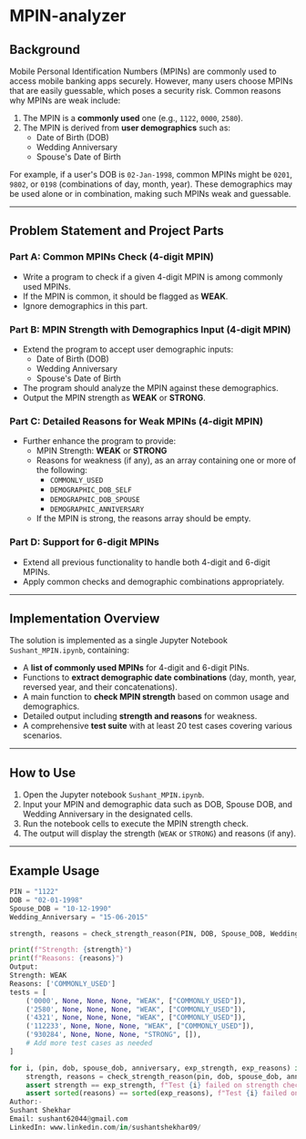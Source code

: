 # MPIN-analyzer

## Background

Mobile Personal Identification Numbers (MPINs) are commonly used to access mobile banking apps securely. However, many users choose MPINs that are easily guessable, which poses a security risk. Common reasons why MPINs are weak include:

1. The MPIN is a **commonly used** one (e.g., `1122`, `0000`, `2580`).
2. The MPIN is derived from **user demographics** such as:
   - Date of Birth (DOB)
   - Wedding Anniversary
   - Spouse's Date of Birth
   
For example, if a user's DOB is `02-Jan-1998`, common MPINs might be `0201`, `9802`, or `0198` (combinations of day, month, year). These demographics may be used alone or in combination, making such MPINs weak and guessable.

---

## Problem Statement and Project Parts

### Part A: Common MPINs Check (4-digit MPIN)

- Write a program to check if a given 4-digit MPIN is among commonly used MPINs.
- If the MPIN is common, it should be flagged as **WEAK**.
- Ignore demographics in this part.

### Part B: MPIN Strength with Demographics Input (4-digit MPIN)

- Extend the program to accept user demographic inputs:
  - Date of Birth (DOB)
  - Wedding Anniversary
  - Spouse's Date of Birth
- The program should analyze the MPIN against these demographics.
- Output the MPIN strength as **WEAK** or **STRONG**.

### Part C: Detailed Reasons for Weak MPINs (4-digit MPIN)

- Further enhance the program to provide:
  - MPIN Strength: **WEAK** or **STRONG**
  - Reasons for weakness (if any), as an array containing one or more of the following:
    - `COMMONLY_USED`
    - `DEMOGRAPHIC_DOB_SELF`
    - `DEMOGRAPHIC_DOB_SPOUSE`
    - `DEMOGRAPHIC_ANNIVERSARY`
  - If the MPIN is strong, the reasons array should be empty.

### Part D: Support for 6-digit MPINs

- Extend all previous functionality to handle both 4-digit and 6-digit MPINs.
- Apply common checks and demographic combinations appropriately.

---

## Implementation Overview

The solution is implemented as a single Jupyter Notebook `Sushant_MPIN.ipynb`, containing:

- A **list of commonly used MPINs** for 4-digit and 6-digit PINs.
- Functions to **extract demographic date combinations** (day, month, year, reversed year, and their concatenations).
- A main function to **check MPIN strength** based on common usage and demographics.
- Detailed output including **strength and reasons** for weakness.
- A comprehensive **test suite** with at least 20 test cases covering various scenarios.

---

## How to Use

1. Open the Jupyter notebook `Sushant_MPIN.ipynb`.
2. Input your MPIN and demographic data such as DOB, Spouse DOB, and Wedding Anniversary in the designated cells.
3. Run the notebook cells to execute the MPIN strength check.
4. The output will display the strength (`WEAK` or `STRONG`) and reasons (if any).

---

## Example Usage

```python
PIN = "1122"
DOB = "02-01-1998"
Spouse_DOB = "10-12-1990"
Wedding_Anniversary = "15-06-2015"

strength, reasons = check_strength_reason(PIN, DOB, Spouse_DOB, Wedding_Anniversary)

print(f"Strength: {strength}")
print(f"Reasons: {reasons}")
Output:
Strength: WEAK
Reasons: ['COMMONLY_USED']
tests = [
    ('0000', None, None, None, "WEAK", ["COMMONLY_USED"]),
    ('2580', None, None, None, "WEAK", ["COMMONLY_USED"]),
    ('4321', None, None, None, "WEAK", ["COMMONLY_USED"]),
    ('112233', None, None, None, "WEAK", ["COMMONLY_USED"]),
    ('930284', None, None, None, "STRONG", []),
    # Add more test cases as needed
]

for i, (pin, dob, spouse_dob, anniversary, exp_strength, exp_reasons) in enumerate(tests, 1):
    strength, reasons = check_strength_reason(pin, dob, spouse_dob, anniversary)
    assert strength == exp_strength, f"Test {i} failed on strength check"
    assert sorted(reasons) == sorted(exp_reasons), f"Test {i} failed on reasons"
Author:-
Sushant Shekhar
Email: sushant62044@gmail.com
LinkedIn: www.linkedin.com/in/sushantshekhar09/

